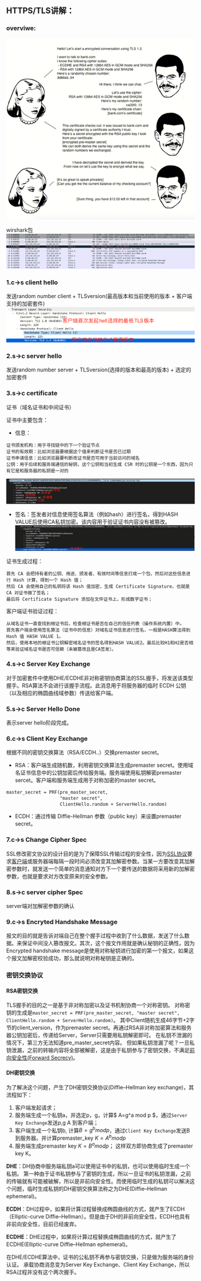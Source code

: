 ## HTTPS/TLS讲解：

### overviwe:
![alt text](image.png)

wirshark包
![alt text](image-1.png)

### 1.c->s client hello 
发送random number client + TLSversion(最高版本和当前使用的版本 + 客户端支持的加密套件)
![alt text](image-2.png)

### 2.s->c server hello
发送random number server + TLSversion(选择的版本和最高的版本) + 选定的加密套件 

### 3.s->c certificate
证书（域名证书和中间证书）

证书中主要包含：

- 信息：
```
证书颁发机构：用于寻找链中的下一个验证节点
证书的有效期：比如浏览器要根据这个值来判断证书是否已过期
证书申请信息：比如浏览器要判断改证书是否可用于当前访问的域名
公钥：用于后续和服务端通信的秘钥，这个公钥和当初生成 CSR 时的公钥是一个东西，因为只有它是和服务器的私钥是一对的
```
![alt text](image-3.png)
- 签名：签发者对信息使用签名算法（例如hash）进行签名，得到HASH VALUE后使用CA私钥加密。该内容用于验证证书内容没有被篡改。
![alt text](image-4.png)

证书生成过程：
```
首先 CA 会把持有者的公钥、用途、颁发者、有效时间等信息打成一个包，然后对这些信息进行 Hash 计算，得到一个 Hash 值；
然后 CA 会使用自己的私钥将该 Hash 值加密，生成 Certificate Signature，也就是 CA 对证书做了签名；
最后将 Certificate Signature 添加在文件证书上，形成数字证书；
```

客户端证书验证过程：
```
从域名证书一直查找到根证书后，检查根证书是否在自己的信任列表（操作系统内置）中。
首先客户端会使用签名算法（证书中的信息）对域名证书信息进行签名，一般是HASH算法得到 Hash 值 HASH VALUE 1。
然后，使用本地的根证书公钥解密域名证书的签名得到HASH VALUE2。最后比较H1和H2是否相等来验证域名证书是否可信赖（未被篡改且是CA签发）。
```

### 4.s->c Server Key Exchange
对于加密套件中使用DHE/ECDHE非对称密钥协商算法的SSL握手，将发送该类型握手。RSA算法不会进行该握手流程。此消息用于将服务器的临时 ECDH 公钥（以及相应的椭圆曲线域参数）传送给客户端。
### 5.s->c Server Hello Done
表示server hello阶段完成。

### 6.c->s Client Key Exchange
根据不同的密钥交换算法（RSA/ECDH..）交换premaster secret。

- RSA：客户端生成随机数，利用密钥交换算法生成premaster secret。使用域名证书信息中的公钥加密后传给服务端。服务端使用私钥解密premaster sercet。客户端和服务端生成用于对称加密的master secret。
```
master_secret = PRF(pre_master_secret, 
                    "master secret", 
                    ClientHello.random + ServerHello.random)
```
- ECDH：通过传输 Diffie-Hellman 参数（public key）来设置premaster secret。

### 7.c->s Change Cipher Spec
SSL修改密文协议的设计目的是为了保障SSL传输过程的安全性，因为[SSL协议](https://wiki.mbalib.com/wiki/SSL%E5%8D%8F%E8%AE%AE)要求[客户端](https://wiki.mbalib.com/wiki/%E5%AE%A2%E6%88%B7%E7%AB%AF)或服务器端每隔一段时间必须改变其加解密参数。当某一方要改变其加解密参数时，就发送一个简单的消息通知对方下一个要传送的数据将采用新的加解密参数，也就是要求对方改变原来的安全参数。
### 8.s->c server cipher Spec
server端对加解密参数的确认
### 9.c->s Encryted Handshake Message
报文的目的就是告诉对端自己在整个握手过程中收到了什么数据，发送了什么数据。来保证中间没人篡改报文。其次，这个报文作用就是确认秘钥的正确性。因为Encrypted handshake message是使用对称秘钥进行加密的第一个报文，如果这个报文加解密校验成功，那么就说明对称秘钥是正确的。


### 密钥交换协议
#### RSA密钥交换
TLS握手的目的之一是基于非对称加密以及证书机制协商一个对称密钥。
对称密钥的生成是`master_secret = PRF(pre_master_secret, "master secret", ClientHello.random + ServerHello.random)`。
其中Client随机生成46字节+2字节的client_version，作为premaster secret。再通过RSA非对称加密算法和服务器公钥加密后，传递给Server，Server只需要用私钥解密即可。
在私钥不泄漏的情况下，第三方无法知道pre_master_secret内容。
但如果私钥泄漏了呢？一旦私钥泄漏，之前的转输内容将全部被解密，这是由于私钥参与了密钥交换，不满足[前向安全性(Forward Secrecy)](https://zh.wikipedia.org/wiki/%E5%89%8D%E5%90%91%E4%BF%9D%E5%AF%86)。
#### DH密钥交换
为了解决这个问题，产生了DH密钥交换协议(Diffie–Hellman key exchange)，其流程如下：
1. 客户端发起请求；
2. 服务端生成一个私钥a，并选定p，g，计算$ A=g^a mod  p $，通过`Server Key Exchange`发送p,g A 到客户端；
3. 客户端生成一个私钥b, 计算$B=g^bmodp$，通过`Client Key Exchange`发送B到服务器。并计算premaster_key $K=A^b mod p$
4. 服务端生成premaster key $K=B^a mod p$；
这样双方即协商生成了premaster key K。

**DHE**：DH协商中服务端私钥a可以使用证书中的私钥，也可以使用临时生成一个私钥。
第一种由于证书私钥参与了密钥的生成，所以一旦证书的私钥泄漏，之前的传输就有可能被破解，所以是非前向安全性。而使用临时生成的私钥可以解决这个问题，临时生成私钥的DH密钥交换算法称之为DHE(Diffie–Hellman ephemeral)。

**ECDH**：DH过程中，如果将计算过程替换成椭圆曲线的方式，就产生了ECDH（Elliptic-curve Diffie–Hellman）。但是由于DH的非前向安全性，ECDH也具有非前向安全性，目前已经废弃。

**ECDHE**：DHE过程中，如果将计算过程替换成椭圆曲线的方式，就产生了ECDHE(Elliptic-curve Diffie–Hellman ephemeral)。

在DHE/ECDHE算法中，证书的公私钥不再参与密钥交换，只是做为服务端的身份认证。
承载协商消息变为Server Key Exchange、Client Key Exchange，所以RSA过程并没有这个两次握手。
	
